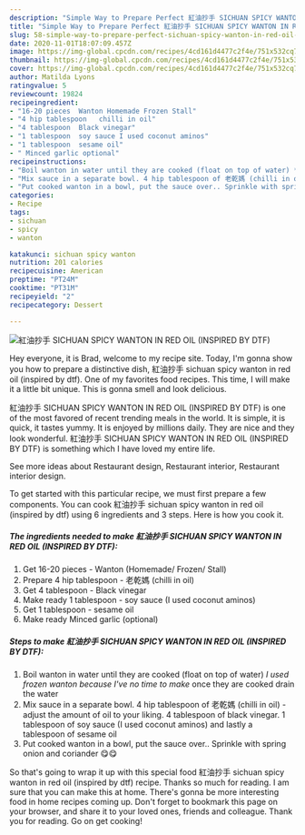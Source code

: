```yaml
---
description: "Simple Way to Prepare Perfect 紅油抄手 SICHUAN SPICY WANTON IN RED OIL (INSPIRED BY DTF)"
title: "Simple Way to Prepare Perfect 紅油抄手 SICHUAN SPICY WANTON IN RED OIL (INSPIRED BY DTF)"
slug: 58-simple-way-to-prepare-perfect-sichuan-spicy-wanton-in-red-oil-inspired-by-dtf
date: 2020-11-01T18:07:09.457Z
image: https://img-global.cpcdn.com/recipes/4cd161d4477c2f4e/751x532cq70/紅油抄手-sichuan-spicy-wanton-in-red-oil-inspired-by-dtf-recipe-main-photo.jpg
thumbnail: https://img-global.cpcdn.com/recipes/4cd161d4477c2f4e/751x532cq70/紅油抄手-sichuan-spicy-wanton-in-red-oil-inspired-by-dtf-recipe-main-photo.jpg
cover: https://img-global.cpcdn.com/recipes/4cd161d4477c2f4e/751x532cq70/紅油抄手-sichuan-spicy-wanton-in-red-oil-inspired-by-dtf-recipe-main-photo.jpg
author: Matilda Lyons
ratingvalue: 5
reviewcount: 19824
recipeingredient:
- "16-20 pieces  Wanton Homemade Frozen Stall"
- "4 hip tablespoon   chilli in oil"
- "4 tablespoon  Black vinegar"
- "1 tablespoon  soy sauce I used coconut aminos"
- "1 tablespoon  sesame oil"
- " Minced garlic optional"
recipeinstructions:
- "Boil wanton in water until they are cooked (float on top of water) *I used frozen wanton because I&#39;ve no time to make* once they are cooked drain the water"
- "Mix sauce in a separate bowl. 4 hip tablespoon of 老乾媽 (chilli in oil) - adjust the amount of oil to your liking. 4 tablespoon of black vinegar. 1 tablespoon of soy sauce (I used coconut aminos) and lastly a tablespoon of sesame oil"
- "Put cooked wanton in a bowl, put the sauce over.. Sprinkle with spring onion and coriander 😋😋"
categories:
- Recipe
tags:
- sichuan
- spicy
- wanton

katakunci: sichuan spicy wanton 
nutrition: 201 calories
recipecuisine: American
preptime: "PT24M"
cooktime: "PT31M"
recipeyield: "2"
recipecategory: Dessert

---
```



![紅油抄手 SICHUAN SPICY WANTON IN RED OIL (INSPIRED BY DTF)](https://img-global.cpcdn.com/recipes/4cd161d4477c2f4e/751x532cq70/紅油抄手-sichuan-spicy-wanton-in-red-oil-inspired-by-dtf-recipe-main-photo.jpg)

Hey everyone, it is Brad, welcome to my recipe site. Today, I'm gonna show you how to prepare a distinctive dish, 紅油抄手 sichuan spicy wanton in red oil (inspired by dtf). One of my favorites food recipes. This time, I will make it a little bit unique. This is gonna smell and look delicious.

紅油抄手 SICHUAN SPICY WANTON IN RED OIL (INSPIRED BY DTF) is one of the most favored of recent trending meals in the world. It is simple, it is quick, it tastes yummy. It is enjoyed by millions daily. They are nice and they look wonderful. 紅油抄手 SICHUAN SPICY WANTON IN RED OIL (INSPIRED BY DTF) is something which I have loved my entire life.

See more ideas about Restaurant design, Restaurant interior, Restaurant interior design.


To get started with this particular recipe, we must first prepare a few components. You can cook 紅油抄手 sichuan spicy wanton in red oil (inspired by dtf) using 6 ingredients and 3 steps. Here is how you cook it.

<!--inarticleads1-->

##### The ingredients needed to make 紅油抄手 SICHUAN SPICY WANTON IN RED OIL (INSPIRED BY DTF):

1. Get 16-20 pieces - Wanton (Homemade/ Frozen/ Stall)
1. Prepare 4 hip tablespoon - 老乾媽 (chilli in oil)
1. Get 4 tablespoon - Black vinegar
1. Make ready 1 tablespoon - soy sauce (I used coconut aminos)
1. Get 1 tablespoon - sesame oil
1. Make ready  Minced garlic (optional)




<!--inarticleads2-->

##### Steps to make 紅油抄手 SICHUAN SPICY WANTON IN RED OIL (INSPIRED BY DTF):

1. Boil wanton in water until they are cooked (float on top of water) *I used frozen wanton because I&#39;ve no time to make* once they are cooked drain the water
1. Mix sauce in a separate bowl. 4 hip tablespoon of 老乾媽 (chilli in oil) - adjust the amount of oil to your liking. 4 tablespoon of black vinegar. 1 tablespoon of soy sauce (I used coconut aminos) and lastly a tablespoon of sesame oil
1. Put cooked wanton in a bowl, put the sauce over.. Sprinkle with spring onion and coriander 😋😋




So that's going to wrap it up with this special food 紅油抄手 sichuan spicy wanton in red oil (inspired by dtf) recipe. Thanks so much for reading. I am sure that you can make this at home. There's gonna be more interesting food in home recipes coming up. Don't forget to bookmark this page on your browser, and share it to your loved ones, friends and colleague. Thank you for reading. Go on get cooking!
